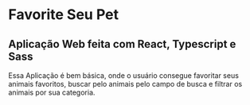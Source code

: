 # Favorite Seu Pet
## Aplicação Web feita com React, Typescript e Sass

Essa Aplicação é bem básica, onde o usuário consegue favoritar seus animais favoritos, buscar pelo animais pelo campo de busca e filtrar os animais por sua categoria.
